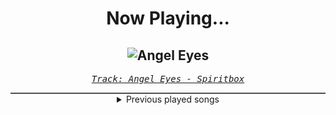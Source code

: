 <div align="center"> 
<h1>Now Playing...</h1>

![Angel Eyes](https://i.scdn.co/image/ab67616d00001e02af0b52b9e2e88b8a376926d5)
--
_<samp><a href="https://open.spotify.com/track/1l2AhmjfTTmo5lxTej3XcJ">Track: Angel Eyes - Spiritbox</a></samp>_

<div style="border: 1px #4B5054 solid"></div>
<details>
  <summary>
    Previous played songs
  </summary>
  <table>
    <thead>
      <tr>
        <th>
          Artist
        </th>
        <th>
          Song
        </th>
        <th>
          Link
        </th>
      </tr>
    </thead>
    <tbody>
      <tr><td>Spiritbox</td><td>Angel Eyes</td><td><a href="https://open.spotify.com/track/1l2AhmjfTTmo5lxTej3XcJ">https://open.spotify.com/track/1l2AhmjfTTmo5lxTej3XcJ</a></td></tr><tr><td>The Word Alive</td><td>One Of Us</td><td><a href="https://open.spotify.com/track/33jSdWZrZmhQt2MYQBJgm9">https://open.spotify.com/track/33jSdWZrZmhQt2MYQBJgm9</a></td></tr><tr><td>Motionless In White</td><td>Werewolf</td><td><a href="https://open.spotify.com/track/1e1rQNYCZToyBDDka1Io34">https://open.spotify.com/track/1e1rQNYCZToyBDDka1Io34</a></td></tr><tr><td>Resolve</td><td>Older Days</td><td><a href="https://open.spotify.com/track/3DjsiMycLUIbFsSz7hKndD">https://open.spotify.com/track/3DjsiMycLUIbFsSz7hKndD</a></td></tr><tr><td>Ice Nine Kills</td><td>Meat & Greet</td><td><a href="https://open.spotify.com/track/4DUDclz23qWzRVNe4a8zeK">https://open.spotify.com/track/4DUDclz23qWzRVNe4a8zeK</a></td></tr><tr><td>Bad Omens</td><td>ARTIFICIAL SUICIDE</td><td><a href="https://open.spotify.com/track/2Qv8xJzenocwXyGlMU5PaC">https://open.spotify.com/track/2Qv8xJzenocwXyGlMU5PaC</a></td></tr><tr><td>David Puentez</td><td>Baby Steps</td><td><a href="https://open.spotify.com/track/2omzZ5Edn2sMpQxvARgbwj">https://open.spotify.com/track/2omzZ5Edn2sMpQxvARgbwj</a></td></tr><tr><td>CANTERVICE</td><td>Into the Dark</td><td><a href="https://open.spotify.com/track/3bDvU1S8jTzGUNBQHHRLgJ">https://open.spotify.com/track/3bDvU1S8jTzGUNBQHHRLgJ</a></td></tr><tr><td>Danheim</td><td>Vígspá</td><td><a href="https://open.spotify.com/track/0v8iUFulqDZyaFWuofTAIN">https://open.spotify.com/track/0v8iUFulqDZyaFWuofTAIN</a></td></tr><tr><td>Danheim</td><td>Vígspá</td><td><a href="https://open.spotify.com/track/0v8iUFulqDZyaFWuofTAIN">https://open.spotify.com/track/0v8iUFulqDZyaFWuofTAIN</a></td></tr><tr><td>ENMA</td><td>Hanma</td><td><a href="https://open.spotify.com/track/0DZwWQWkW3HB6xyE7SjWre">https://open.spotify.com/track/0DZwWQWkW3HB6xyE7SjWre</a></td></tr><tr><td>Celldweller</td><td>Stay With Me (Unlikely) - Toronto Is Broken Remix</td><td><a href="https://open.spotify.com/track/1wbqIi9HqIkJAjqCpskUVZ">https://open.spotify.com/track/1wbqIi9HqIkJAjqCpskUVZ</a></td></tr><tr><td>Caleb Hyles</td><td>Never Back Down</td><td><a href="https://open.spotify.com/track/60c68QO7eReWRNEHLLojBi">https://open.spotify.com/track/60c68QO7eReWRNEHLLojBi</a></td></tr><tr><td>Caleb Hyles</td><td>Never Back Down</td><td><a href="https://open.spotify.com/track/60c68QO7eReWRNEHLLojBi">https://open.spotify.com/track/60c68QO7eReWRNEHLLojBi</a></td></tr><tr><td>Red</td><td>Cold World</td><td><a href="https://open.spotify.com/track/1afLwyqQ2YOWCIycijrBOu">https://open.spotify.com/track/1afLwyqQ2YOWCIycijrBOu</a></td></tr><tr><td>Crystal Lake</td><td>The Circle</td><td><a href="https://open.spotify.com/track/1kjurKx2c5rlm9oNpeuYSY">https://open.spotify.com/track/1kjurKx2c5rlm9oNpeuYSY</a></td></tr><tr><td>TEKKEN Project</td><td>Liberation</td><td><a href="https://open.spotify.com/track/6v5SwTlviqCfOrM3pPkxAi">https://open.spotify.com/track/6v5SwTlviqCfOrM3pPkxAi</a></td></tr><tr><td>Robbie Wyckoff</td><td>My Last Stand</td><td><a href="https://open.spotify.com/track/1kw7W5a28oiVsfCJ5eC5XT">https://open.spotify.com/track/1kw7W5a28oiVsfCJ5eC5XT</a></td></tr><tr><td>Imminence</td><td>Heaven Shall Burn</td><td><a href="https://open.spotify.com/track/0C8mZZLRaf2X8MKCVkbMbC">https://open.spotify.com/track/0C8mZZLRaf2X8MKCVkbMbC</a></td></tr><tr><td>The Plot In You</td><td>Forgotten</td><td><a href="https://open.spotify.com/track/0ZZCltcOacjI1kY4BnVDjt">https://open.spotify.com/track/0ZZCltcOacjI1kY4BnVDjt</a></td></tr>
    </tbody>
  </table>
</details>

</div>
